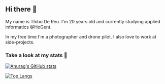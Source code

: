 ## Hi there 👋

My name is Thibo De Reu. I'm 20 years old and currently studying applied informatics @HoGent.

In my free time I'm a photographer and drone pilot. I also love to work at side-projects.

### Take a look at my stats 👀
[![Anurag's GitHub stats](https://github-readme-stats.vercel.app/api?username=TDeReu&show_icons=true&theme=tokyonight)](https://github.com/anuraghazra/github-readme-stats)

[![Top Langs](https://github-readme-stats.vercel.app/api/top-langs/?username=TDeReu&layout=compact&theme=tokyonight)](https://github.com/anuraghazra/github-readme-stats)
